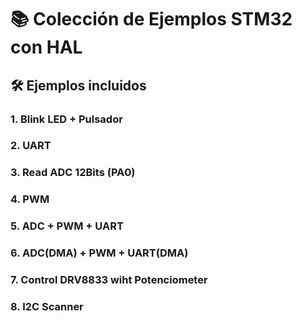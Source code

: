 # 📚 Colección de Ejemplos STM32 con HAL

## 🛠 Ejemplos incluidos

### 1. Blink LED + Pulsador
### 2. UART
### 3. Read ADC 12Bits (PA0)
### 4. PWM
### 5. ADC + PWM + UART
### 6. ADC(DMA) + PWM + UART(DMA)
### 7. Control DRV8833 wiht Potenciometer
### 8. I2C Scanner
